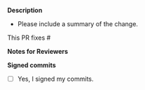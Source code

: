 **Description**
- Please include a summary of the change.

This PR fixes #

**Notes for Reviewers**

**Signed commits**
- [ ] Yes, I signed my commits.

<!--
Thank you for contributing to CHAOSS projects! 

Contributing Conventions:
1. Include descriptive PR titles with [<component-name>] prepended.
2. Build and test your changes before submitting a PR. 
3. Sign your commits

By following the community's [contribution conventions](https://github.com/chaoss/augur/blob/main/CONTRIBUTING.md) upfront, the review process will be accelerated and your PR merged more quickly.
-->